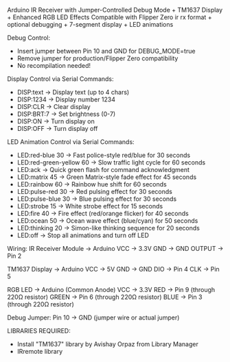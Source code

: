 Arduino IR Receiver with Jumper-Controlled Debug Mode + TM1637 Display + Enhanced RGB LED Effects
Compatible with Flipper Zero ir rx format + optional debugging + 7-segment display + LED animations

Debug Control:
- Insert jumper between Pin 10 and GND for DEBUG_MODE=true
- Remove jumper for production/Flipper Zero compatibility
- No recompilation needed!

Display Control via Serial Commands:
- DISP:text    -> Display text (up to 4 chars)
- DISP:1234    -> Display number 1234
- DISP:CLR     -> Clear display
- DISP:BRT:7   -> Set brightness (0-7)
- DISP:ON      -> Turn display on
- DISP:OFF     -> Turn display off

LED Animation Control via Serial Commands:
- LED:red-blue 30         -> Fast police-style red/blue for 30 seconds
- LED:red-green-yellow 60 -> Slow traffic light cycle for 60 seconds
- LED:ack                 -> Quick green flash for command acknowledgment
- LED:matrix 45           -> Green Matrix-style fade effect for 45 seconds
- LED:rainbow 60          -> Rainbow hue shift for 60 seconds
- LED:pulse-red 30        -> Red pulsing effect for 30 seconds
- LED:pulse-blue 30       -> Blue pulsing effect for 30 seconds
- LED:strobe 15           -> White strobe effect for 15 seconds
- LED:fire 40             -> Fire effect (red/orange flicker) for 40 seconds
- LED:ocean 50            -> Ocean wave effect (blue/cyan) for 50 seconds
- LED:thinking 20         -> Simon-like thinking sequence for 20 seconds
- LED:off                 -> Stop all animations and turn off LED

Wiring:
IR Receiver Module -> Arduino
VCC    -> 3.3V
GND    -> GND
OUTPUT -> Pin 2

TM1637 Display -> Arduino
VCC -> 5V
GND -> GND
DIO -> Pin 4
CLK -> Pin 5

RGB LED -> Arduino (Common Anode)
VCC -> 3.3V
RED -> Pin 9 (through 220Ω resistor)
GREEN -> Pin 6 (through 220Ω resistor)
BLUE -> Pin 3 (through 220Ω resistor)

Debug Jumper:
Pin 10 -> GND (jumper wire or actual jumper)

LIBRARIES REQUIRED:
- Install "TM1637" library by Avishay Orpaz from Library Manager
- IRremote library
